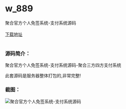 # w_889
聚合官方个人免签系统-支付系统源码
<br/></br>
[下载地址](https://www.uuid2.com/889.html "下载地址")
<br/></br>
<h3>源码简介：</h3>
<p>聚合官方个人免签系统-支付系统源码-聚合三方四方支付系统<p>
<p>此套源码是服务器整体打包的,非常完整!<p>
<h3>截图：</h3>
<img src="https://www.uuid2.com/wp-content/uploads/img/202105/db08e19307.jpg" alt="聚合官方个人免签系统-支付系统源码">
